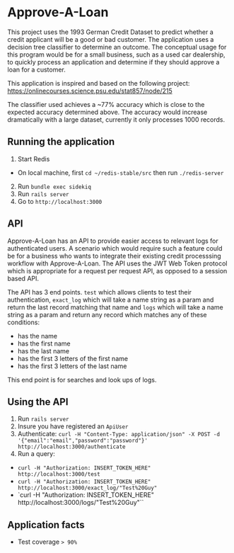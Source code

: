 # Approve-A-Loan

This project uses the 1993 German Credit Dataset to predict whether a credit applicant will be a good or bad customer. The application uses a decision tree classifier to determine an outcome. The conceptual usage for this program would be for a small business, such as a used car dealership, to quickly process an application and determine if they should approve a loan for a customer.

This application is inspired and based on the following project: https://onlinecourses.science.psu.edu/stat857/node/215

The classifier used achieves a ~77% accuracy which is close to the expected accuracy determined above. The accuracy would increase dramatically with a large dataset, currently it only processes 1000 records.

## Running the application

1. Start Redis
- On local machine, first `cd ~/redis-stable/src` then run `./redis-server`
2. Run `bundle exec sidekiq`
3. Run `rails server`
4. Go to `http://localhost:3000`

## API

Approve-A-Loan has an API to provide easier access to relevant logs for authenticated users. A scenario which would require such a feature could be for a business who wants to integrate their existing credit processsing workflow with Approve-A-Loan. The API uses the JWT Web Token protocol which is appropriate for a request per request API, as opposed to a session based API.

The API has 3 end points. `test` which allows clients to test their authentication, `exact_log` which will take a name string as a param and return the last record matching that name and `logs` which will take a name string as a param and return any record which matches any of these conditions:
- has the name
- has the first name
- has the last name
- has the first 3 letters of the first name
- has the first 3 letters of the last name

This end point is for searches and look ups of logs.

## Using the API

1. Run `rails server`
2. Insure you have registered an `ApiUser`
3. Authenticate: `curl -H "Content-Type: application/json" -X POST -d '{"email":"email","password":"password"}' http://localhost:3000/authenticate`
4. Run a query: 
- `curl -H "Authorization: INSERT_TOKEN_HERE" http://localhost:3000/test`
- `curl -H "Authorization: INSERT_TOKEN_HERE" http://localhost:3000/exact_log/"Test%20Guy"`
- `curl -H "Authorization: INSERT_TOKEN_HERE" http://localhost:3000/logs/"Test%20Guy"``

## Application facts
- Test coverage `> 90%`
